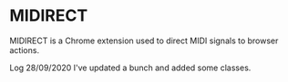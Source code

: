 # MIDIRECT
MIDIRECT is a Chrome extension used to direct MIDI signals to browser actions.


Log
28/09/2020
I've updated a bunch and added some classes. 
